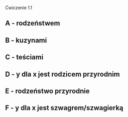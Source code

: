  Ćwiczenie 1.1
## A - rodzeństwem
## B - kuzynami
## C - teściami
## D - y dla x jest rodzicem przyrodnim
## E - rodzeństwo przyrodnie
## F - y dla x jest szwagrem/szwagierką
